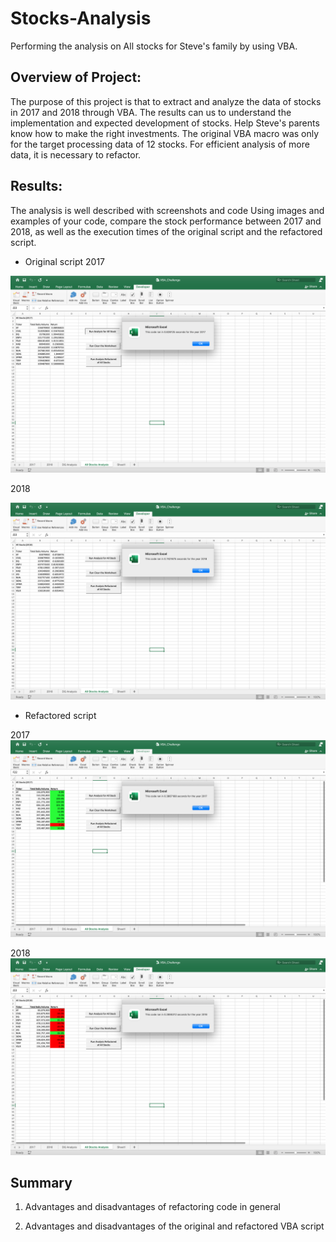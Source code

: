 # Stocks-Analysis
Performing the analysis on All stocks for Steve's family by using VBA. 

## Overview of Project:
The purpose of this project is that to extract and analyze the data of stocks in 2017 and 2018 through VBA. The results can us to understand the implementation and expected development of stocks. Help Steve's parents know how to make the right investments.
The original VBA macro was only for the target processing data of 12 stocks. For efficient analysis of more data, it is necessary to refactor.

## Results:
The analysis is well described with screenshots and code 
Using images and examples of your code, compare the stock performance between 2017 and 2018, as well as the execution times of the original script and the refactored script.

* Original script
2017

![image_name](https://github.com/Ammonwyz/stocks-analysis/blob/0a46e854ab4fb130cc9fb1e86de0ceced8208daf/Original%20VBA%202017.png)

2018

![image_name](https://github.com/Ammonwyz/stocks-analysis/blob/0a46e854ab4fb130cc9fb1e86de0ceced8208daf/Original%20VBA%202018.png)


* Refactored script

2017
![image_name](VBA_Challenge_2017.png)

2018
![image_name](VBA_Challenge_2018.png)



## Summary
1. Advantages and disadvantages of refactoring code in general


2. Advantages and disadvantages of the original and refactored VBA script



